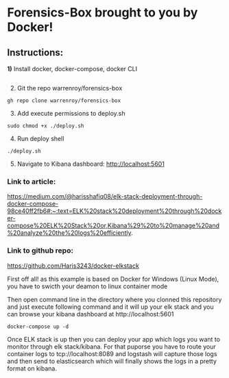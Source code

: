 # Forensics-Box brought to you by Docker!

## Instructions:
<b>1)</b> Install docker, docker-compose, docker CLI
```
```
2) Git the repo warrenroy/forensics-box 
```
gh repo clone warrenroy/forensics-box
```
3) Add execute permissions to deploy.sh
```    
sudo chmod +x ./deploy.sh
```
4) Run deploy shell
```
./deploy.sh
```
5) Navigate to Kibana dashboard: [http://localhost:5601](http://localhost:5601)

### Link to article:
https://medium.com/@harisshafiq08/elk-stack-deployment-through-docker-compose-98ce40ff2fb6#:~:text=ELK%20stack%20deployment%20through%20docker-compose%20ELK%20Stack%20or,Kibana%29%20to%20manage%20and%20analyze%20the%20logs%20efficiently.

### Link to github repo:
https://github.com/Haris3243/docker-elkstack

First off all! as this example is based on Docker for Windows (Linux Mode), you have to swicth your deamon to linux container mode

Then open command line in the directory where you clonned this repository and just execute following command and it will up your elk stack and you can browse your kibana dashboard at http://localhost:5601

```
docker-compose up -d
```

Once ELK stack is up then you can deploy your app which logs you want to monitor through elk stack/kibana. For that puporse you have to route your container logs to tcp://localhost:8089 and logstash will capture those logs and then send to elasticsearch which will finally shows the logs in a pretty format on kibana.
